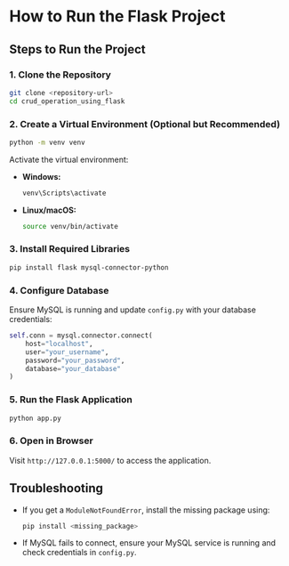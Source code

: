 # How to Run the Flask Project

## Steps to Run the Project

### 1. Clone the Repository
```sh
git clone <repository-url>
cd crud_operation_using_flask
```

### 2. Create a Virtual Environment (Optional but Recommended)
```sh
python -m venv venv
```
Activate the virtual environment:
- **Windows:**
  ```sh
  venv\Scripts\activate
  ```
- **Linux/macOS:**
  ```sh
  source venv/bin/activate
  ```

### 3. Install Required Libraries
```sh
pip install flask mysql-connector-python
```

### 4. Configure Database
Ensure MySQL is running and update `config.py` with your database credentials:
```python
self.conn = mysql.connector.connect(
    host="localhost",
    user="your_username",
    password="your_password",
    database="your_database"
)
```

### 5. Run the Flask Application
```sh
python app.py
```

### 6. Open in Browser
Visit `http://127.0.0.1:5000/` to access the application.

## Troubleshooting
- If you get a `ModuleNotFoundError`, install the missing package using:
  ```sh
  pip install <missing_package>
  ```
- If MySQL fails to connect, ensure your MySQL service is running and check credentials in `config.py`.

